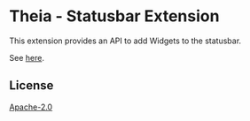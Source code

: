 # Theia - Statusbar Extension

This extension provides an API to add Widgets to the statusbar.

See [here](https://github.com/theia-ide/theia).

## License
[Apache-2.0](https://github.com/theia-ide/theia/blob/master/LICENSE)
